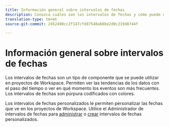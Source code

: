 ```yaml
---
title: Información general sobre intervalos de fechas
description: Conozca cuáles son los intervalos de fechas y cómo puede utilizarlos en sistema de informes.
translation-type: tm+mt
source-git-commit: 2452490cc2f147cfd87540a68be2d0c219d8744f

---
```



# Información general sobre intervalos de fechas

Los intervalos de fechas son un tipo de componente que se puede utilizar en proyectos de Workspace. Permiten ver las tendencias de los datos con el paso del tiempo o ver en qué momento los eventos son más frecuentes. Los intervalos de fechas son púrpura codificados con colores.

Los intervalos de fechas personalizados le permiten personalizar las fechas que ve en los proyectos de Workspace. Utilice el Administrador de intervalos de fechas para [administrar](manage.md) o [crear](create.md) intervalos de fechas personalizados.
